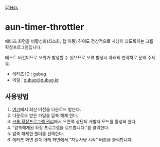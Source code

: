 [![Hits](https://hits.seeyoufarm.com/api/count/incr/badge.svg?url=https%3A%2F%2Fgithub.com%2Fgubug0%2Faun-timer-throttler&count_bg=%2379C83D&title_bg=%23555555&icon=&icon_color=%23E7E7E7&title=hits&edge_flat=false)](https://hits.seeyoufarm.com)

# aun-timer-throttler

에타츠 화면을 비활성화(최소화, 탭 이동) 하여도 정상적으로 사냥이 되도록하는 크롬 확장프로그램입니다.

테스트 버전이므로 오류가 발생할 수 있으므로 오류 발생시 아래의 연락처로 문의 주세요.

* 에타츠 ID : gubug
* 메일 : gubug@gubug.kr

## 사용방법

1. [여기](https://github.com/gubug0/aun-timer-throttler/releases)에서 최신 버전을 다운로드 받는다.
2. 다운로드 받은 파일을 압축 해제 한다.
3. [크롬 확장프로그램 관리](chrome://extensions/)에서 오른쪽 상단의 개발자 모드를 활성화 한다.
4. "압축해제된 확장 프로그램을 로드합니다."를 클릭한다.
5. 압축 해제한 폴더를 선택한다.
6. 에타츠 화면 왼쪽 아래 화면에서 "자동사냥 시작" 버튼을 클릭합니다.



